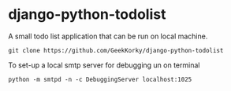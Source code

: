 # django-python-todolist

A small todo list application that can be run on local machine.

```
git clone https://github.com/GeekKorky/django-python-todolist
```

To set-up a local smtp server for debugging un on terminal

```
python -m smtpd -n -c DebuggingServer localhost:1025
```
